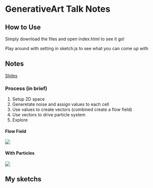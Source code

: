 # GenerativeArt Talk Notes

## How to Use 

Simply download the files and open index.html to see it go!

Play around with setting in sketch.js to see what you can come up with 

## Notes 

[Slides](https://docs.google.com/presentation/d/19Ne2aUcylLsmyIpOmWSuUwnzkzCqtWlH0wSFpHNMAaA/edit?usp=sharing)

### Process (in brief) 
1. Setup 2D space 
2. Generetate noise and assign values to each cell
3. Use values to create vectors (combined create a flow field)
4. Use vectors to drive particle system 
5. Explore

#### Flow Field 
![](https://github.com/Clif2/GenerativeArt_TalkNote/blob/master/flowfield.gif)

#### With Particles 
![](https://github.com/Clif2/GenerativeArt_TalkNote/blob/master/fieldwithparticles.gif)

## My sketchs 
